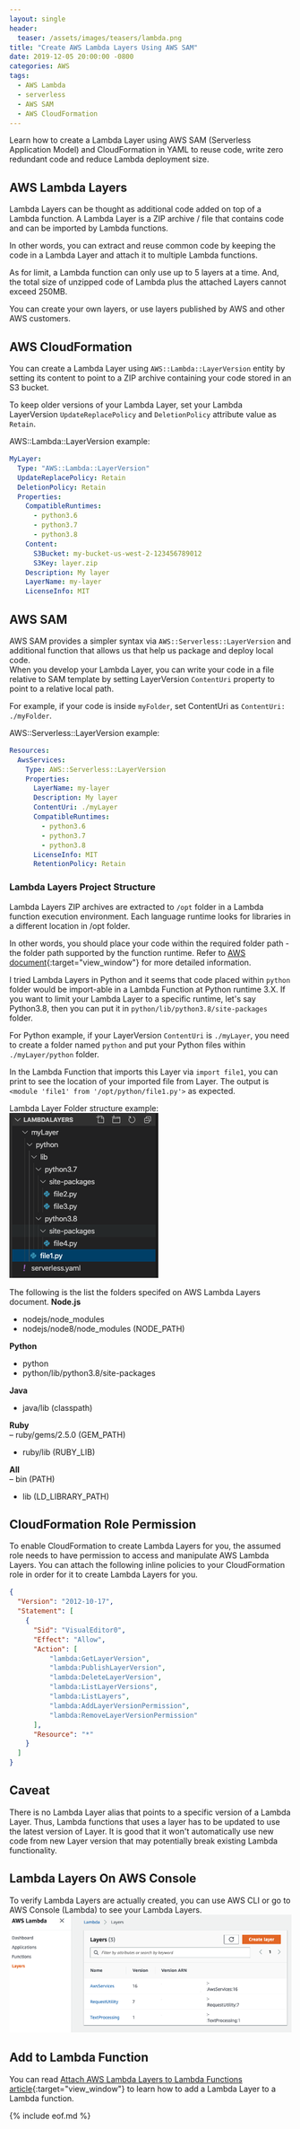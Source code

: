 ```yaml
---
layout: single
header:
  teaser: /assets/images/teasers/lambda.png
title: "Create AWS Lambda Layers Using AWS SAM"
date: 2019-12-05 20:00:00 -0800
categories: AWS
tags:
  - AWS Lambda
  - serverless
  - AWS SAM
  - AWS CloudFormation
---
```

Learn how to create a Lambda Layer using AWS SAM (Serverless Application Model) and CloudFormation in YAML to reuse code, write zero redundant code and reduce Lambda deployment size.  

## AWS Lambda Layers
Lambda Layers can be thought as additional code added on top of a Lambda function. A Lambda Layer is a ZIP archive / file that contains code and can be imported by Lambda functions. 

In other words, you can extract and reuse common code by keeping the code in a Lambda Layer and attach it to multiple Lambda functions. 

As for limit, a Lambda function can only use up to 5 layers at a time. And, the total size of unzipped code of Lambda plus the attached Layers cannot exceed 250MB.

You can create your own layers, or use layers published by AWS and other AWS customers.

## AWS CloudFormation
You can create a Lambda Layer using `AWS::Lambda::LayerVersion` entity by setting its content to point to a ZIP archive containing your code stored in an S3 bucket.   

To keep older versions of your Lambda Layer, set your Lambda LayerVersion `UpdateReplacePolicy` and `DeletionPolicy` attribute value as `Retain`.

AWS::Lambda::LayerVersion example:  
```yaml
MyLayer:
  Type: "AWS::Lambda::LayerVersion"
  UpdateReplacePolicy: Retain
  DeletionPolicy: Retain
  Properties:
    CompatibleRuntimes: 
      - python3.6
      - python3.7
      - python3.8
    Content: 
      S3Bucket: my-bucket-us-west-2-123456789012
      S3Key: layer.zip
    Description: My layer
    LayerName: my-layer
    LicenseInfo: MIT
```

## AWS SAM 
AWS SAM provides a simpler syntax via `AWS::Serverless::LayerVersion` and additional function that allows us that help us package and deploy local code.   
When you develop your Lambda Layer, you can write your code in a file relative to SAM template by setting LayerVersion `ContentUri` property to point to a relative local path.  

For example, if your code is inside `myFolder`, set ContentUri as `ContentUri: ./myFolder`.  

AWS::Serverless::LayerVersion example:  
```yaml
Resources:
  AwsServices:
    Type: AWS::Serverless::LayerVersion
    Properties:
      LayerName: my-layer
      Description: My layer
      ContentUri: ./myLayer
      CompatibleRuntimes:
        - python3.6
        - python3.7
        - python3.8
      LicenseInfo: MIT
      RetentionPolicy: Retain
```

### Lambda Layers Project Structure 
Lambda Layers ZIP archives are extracted to `/opt` folder in a Lambda function execution environment. Each language runtime looks for libraries in a different location in /opt folder.  

In other words, you should place your code within the required folder path - the folder path supported by the function runtime. Refer to [AWS document](https://docs.aws.amazon.com/lambda/latest/dg/configuration-layers.html#configuration-layers-path){:target="view_window"} for more detailed information.

I tried Lambda Layers in Python and it seems that code placed within `python` folder would be import-able in a Lambda Function at Python runtime 3.X. If you want to limit your Lambda Layer to a specific runtime, let's say Python3.8, then you can put it in `python/lib/python3.8/site-packages` folder.  

For Python example, if your LayerVersion `ContentUri` is `./myLayer`, you need to create a folder named `python` and put your Python files within `./myLayer/python` folder.  

In the Lambda Function that imports this Layer via `import file1`, you can print to see the location of your imported file from Layer. The output is `<module 'file1' from '/opt/python/file1.py'>` as expected.  

Lambda Layer Folder structure example:  
![AWS Lambda Layers Folder Structure](/assets/images/2019-12-05-create-aws-lambda-layers-using-aws-sam-yaml-tutorial/aws-lambda-layer-python-runtime-folder-structure.png)

The following is the list the folders specifed on AWS Lambda Layers document.
**Node.js**
- nodejs/node_modules
- nodejs/node8/node_modules (NODE_PATH)

**Python** 
- python
- python/lib/python3.8/site-packages

**Java**
- java/lib (classpath)

**Ruby**  
– ruby/gems/2.5.0 (GEM_PATH)
- ruby/lib (RUBY_LIB)

**All**  
– bin (PATH)
- lib (LD_LIBRARY_PATH)

## CloudFormation Role Permission
To enable CloudFormation to create Lambda Layers for you, the assumed role needs to have permission to access and manipulate AWS Lambda Layers. You can attach the following inline policies to your CloudFormation role in order for it to create Lambda Layers for you.

```json
{
  "Version": "2012-10-17",
  "Statement": [
    {
      "Sid": "VisualEditor0",
      "Effect": "Allow",
      "Action": [
          "lambda:GetLayerVersion",
          "lambda:PublishLayerVersion",
          "lambda:DeleteLayerVersion",
          "lambda:ListLayerVersions",
          "lambda:ListLayers",
          "lambda:AddLayerVersionPermission",
          "lambda:RemoveLayerVersionPermission"
      ],
      "Resource": "*"
    }
  ]
}
```

## Caveat
There is no Lambda Layer alias that points to a specific version of a Lambda Layer. Thus, Lambda functions that uses a layer has to be updated to use the latest version of Layer. It is good that it won't automatically use new code from new Layer version that may potentially break existing Lambda functionality.   

## Lambda Layers On AWS Console
To verify Lambda Layers are actually created, you can use AWS CLI or go to AWS Console (Lambda) to see your Lambda Layers.
![AWS Lambda Layers Folder Structure](/assets/images/2019-12-05-create-aws-lambda-layers-using-aws-sam-yaml-tutorial/aws-lambda-layers-on-aws-console.png)

## Add to Lambda Function
You can read [Attach AWS Lambda Layers to Lambda Functions article](https://jun711.github.io/aws/attach-aws-lambda-layers-to-lambda-using-aws-sam-yaml-tutorial/){:target="view_window"} to learn how to add a Lambda Layer to a Lambda function.  

{% include eof.md %}